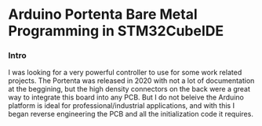 # Arduino Portenta Bare Metal Programming in STM32CubeIDE

### Intro
I was looking for a very powerful controller to use for some work related projects.
The Portenta was released in 2020 with not a lot of documentation at the beggining, but the high density connectors on the back were a great way to integrate this board into any PCB. But I do not beleive the Arduino platform is ideal for professional/industrial applications, and with this I began reverse engineering the PCB and all the initialization code it requires.

